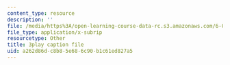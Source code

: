 ```yaml
---
content_type: resource
description: ''
file: /media/https%3A/open-learning-course-data-rc.s3.amazonaws.com/6-00-introduction-to-computer-science-and-programming-fall-2008/a262d86dc8b85e686c90b1c61ed827a5_X6ilT3uUOBo.srt
file_type: application/x-subrip
resourcetype: Other
title: 3play caption file
uid: a262d86d-c8b8-5e68-6c90-b1c61ed827a5
---
```

